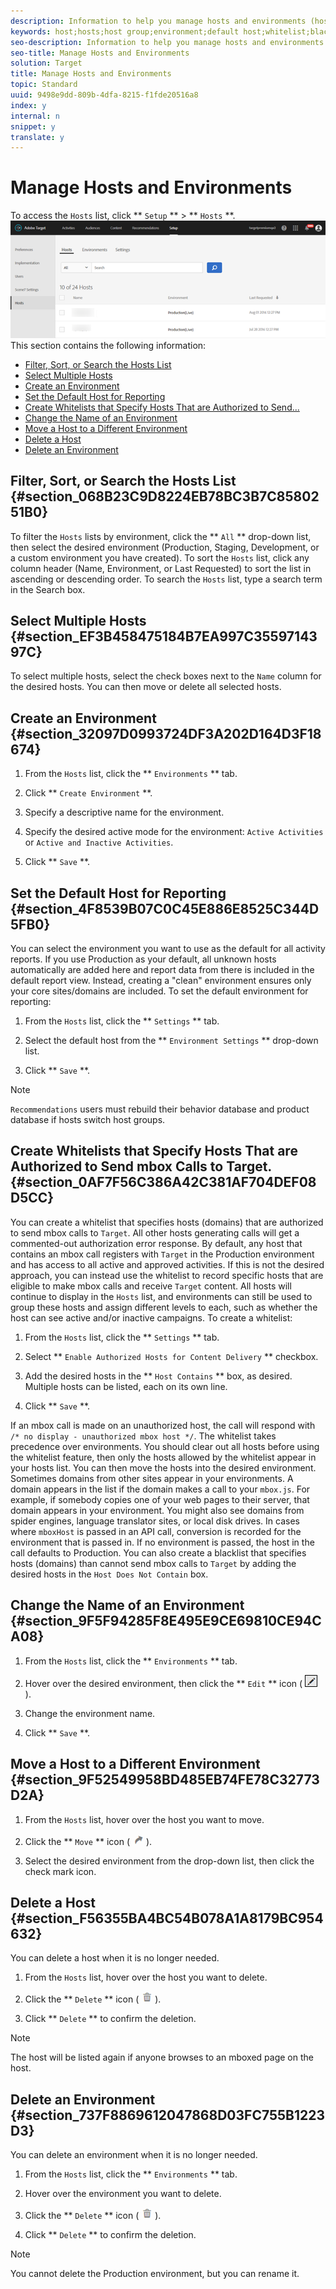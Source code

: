 ```yaml
---
description: Information to help you manage hosts and environments (host groups,) including setting the default host for reporting, creating whitelists, changing an environment's name, moving a host to another environment, and deleting a host or environment.
keywords: host;hosts;host group;environment;default host;whitelist;blacklist
seo-description: Information to help you manage hosts and environments (host groups,) including setting the default host for reporting, creating whitelists, changing an environment's name, moving a host to another environment, and deleting a host or environment.
seo-title: Manage Hosts and Environments
solution: Target
title: Manage Hosts and Environments
topic: Standard
uuid: 9498e9dd-809b-4dfa-8215-f1fde20516a8
index: y
internal: n
snippet: y
translate: y
---
```


# Manage Hosts and Environments

To access the `Hosts` list, click ** `Setup` ** > ** `Hosts` **. 
![](graphics/hosts_list.png) 
This section contains the following information:

* [Filter, Sort, or Search the Hosts List](c_hosts-manage-hosts-and-host-groups.md#section_068B23C9D8224EB78BC3B7C8580251B0)
* [Select Multiple Hosts](c_hosts-manage-hosts-and-host-groups.md#section_EF3B458475184B7EA997C3559714397C)
* [Create an Environment](c_hosts-manage-hosts-and-host-groups.md#section_32097D0993724DF3A202D164D3F18674)
* [Set the Default Host for Reporting](c_hosts-manage-hosts-and-host-groups.md#section_4F8539B07C0C45E886E8525C344D5FB0)
* [Create Whitelists that Specify Hosts That are Authorized to Send...](c_hosts-manage-hosts-and-host-groups.md#section_0AF7F56C386A42C381AF704DEF08D5CC)
* [Change the Name of an Environment](c_hosts-manage-hosts-and-host-groups.md#section_9F5F94285F8E495E9CE69810CE94CA08)
* [Move a Host to a Different Environment](c_hosts-manage-hosts-and-host-groups.md#section_9F52549958BD485EB74FE78C32773D2A)
* [Delete a Host](c_hosts-manage-hosts-and-host-groups.md#section_F56355BA4BC54B078A1A8179BC954632)
* [Delete an Environment](c_hosts-manage-hosts-and-host-groups.md#section_737F8869612047868D03FC755B1223D3)


## Filter, Sort, or Search the Hosts List {#section_068B23C9D8224EB78BC3B7C8580251B0}

To filter the `Hosts` lists by environment, click the ** `All` ** drop-down list, then select the desired environment (Production, Staging, Development, or a custom environment you have created). 
To sort the `Hosts` list, click any column header (Name, Environment, or Last Requested) to sort the list in ascending or descending order. 
To search the `Hosts` list, type a search term in the Search box. 

## Select Multiple Hosts {#section_EF3B458475184B7EA997C3559714397C}

To select multiple hosts, select the check boxes next to the `Name` column for the desired hosts. You can then move or delete all selected hosts. 

## Create an Environment {#section_32097D0993724DF3A202D164D3F18674}


1. From the `Hosts` list, click the ** `Environments` ** tab. 

1. Click ** `Create Environment` **. 

1. Specify a descriptive name for the environment.

1. Specify the desired active mode for the environment: `Active Activities` or `Active and Inactive Activities`. 

1. Click ** `Save` **. 



## Set the Default Host for Reporting {#section_4F8539B07C0C45E886E8525C344D5FB0}

You can select the environment you want to use as the default for all activity reports.
If you use Production as your default, all unknown hosts automatically are added here and report data from there is included in the default report view. Instead, creating a "clean" environment ensures only your core sites/domains are included.
To set the default environment for reporting:

1. From the `Hosts` list, click the ** `Settings` ** tab. 

1. Select the default host from the ** `Environment Settings` ** drop-down list. 

1. Click ** `Save` **. 



>[!NOTE]
>
>`Recommendations` users must rebuild their behavior database and product database if hosts switch host groups. 



## Create Whitelists that Specify Hosts That are Authorized to Send mbox Calls to Target. {#section_0AF7F56C386A42C381AF704DEF08D5CC}

You can create a whitelist that specifies hosts (domains) that are authorized to send mbox calls to `Target`. All other hosts generating calls will get a commented-out authorization error response. By default, any host that contains an mbox call registers with `Target` in the Production environment and has access to all active and approved activities. If this is not the desired approach, you can instead use the whitelist to record specific hosts that are eligible to make mbox calls and receive `Target` content. All hosts will continue to display in the `Hosts` list, and environments can still be used to group these hosts and assign different levels to each, such as whether the host can see active and/or inactive campaigns. 
To create a whitelist:

1. From the `Hosts` list, click the ** `Settings` ** tab. 

1. Select ** `Enable Authorized Hosts for Content Delivery` ** checkbox. 

1. Add the desired hosts in the ** `Host Contains` ** box, as desired. 
   Multiple hosts can be listed, each on its own line.

1. Click ** `Save` **. 


If an mbox call is made on an unauthorized host, the call will respond with `/* no display - unauthorized mbox host */`. 
The whitelist takes precedence over environments. You should clear out all hosts before using the whitelist feature, then only the hosts allowed by the whitelist appear in your hosts list. You can then move the hosts into the desired environment.
Sometimes domains from other sites appear in your environments. A domain appears in the list if the domain makes a call to your `mbox.js`. For example, if somebody copies one of your web pages to their server, that domain appears in your environment. You might also see domains from spider engines, language translator sites, or local disk drives. 
In cases where `mboxHost` is passed in an API call, conversion is recorded for the environment that is passed in. If no environment is passed, the host in the call defaults to Production. 
You can also create a blacklist that specifies hosts (domains) than cannot send mbox calls to `Target` by adding the desired hosts in the `Host Does Not Contain` box. 

## Change the Name of an Environment {#section_9F5F94285F8E495E9CE69810CE94CA08}


1. From the `Hosts` list, click the ** `Environments` ** tab. 

1. Hover over the desired environment, then click the ** `Edit` ** icon (  ![](../target/graphics/icon_edit.png) ). 

1. Change the environment name.

1. Click ** `Save` **. 



## Move a Host to a Different Environment {#section_9F52549958BD485EB74FE78C32773D2A}


1. From the `Hosts` list, hover over the host you want to move. 

1. Click the ** `Move` ** icon (  ![](../target/graphics/icon_move.png) ). 

1. Select the desired environment from the drop-down list, then click the check mark icon.



## Delete a Host {#section_F56355BA4BC54B078A1A8179BC954632}

You can delete a host when it is no longer needed.

1. From the `Hosts` list, hover over the host you want to delete. 

1. Click the ** `Delete` ** icon (  ![](../target/graphics/icon_delete.png) ). 

1. Click ** `Delete` ** to confirm the deletion. 



>[!NOTE]
>
>The host will be listed again if anyone browses to an mboxed page on the host.



## Delete an Environment {#section_737F8869612047868D03FC755B1223D3}

You can delete an environment when it is no longer needed.

1. From the `Hosts` list, click the ** `Environments` ** tab. 

1. Hover over the environment you want to delete.

1. Click the ** `Delete` ** icon (  ![](../target/graphics/icon_delete.png) ). 

1. Click ** `Delete` ** to confirm the deletion. 



>[!NOTE]
>
>You cannot delete the Production environment, but you can rename it.


